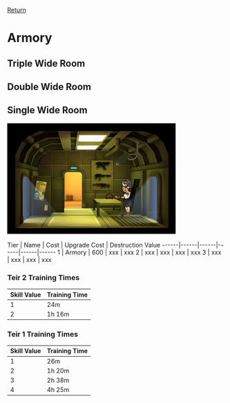 [Return](../README.md)

Armory
===========

## Triple Wide Room

## Double Wide Room

## Single Wide Room

![Armory](t1images/t1singlearmory.jpg)

Tier | Name | Cost | Upgrade Cost | Destruction Value
------|------|------|------|------|------
1 | Armory | 600 | xxx | xxx
2 | xxx | xxx | xxx | xxx
3 | xxx | xxx | xxx | xxx

### Teir 2 Training Times

Skill Value | Training Time
------|------
1 | 24m
2 | 1h 16m

### Teir 1 Training Times

Skill Value | Training Time
------|------
1 | 26m
2 | 1h 20m
3 | 2h 38m
4 | 4h 25m

